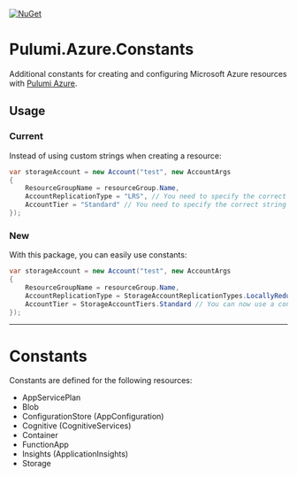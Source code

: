 [![NuGet](https://buildstats.info/nuget/Pulumi.Azure.Constants)](https://www.nuget.org/packages/Pulumi.Azure.Constants)

# Pulumi.Azure.Constants
Additional constants for creating and configuring Microsoft Azure resources with [Pulumi Azure](https://github.com/pulumi/pulumi-azure).

## Usage

### Current
Instead of using custom strings when creating a resource:
``` c#
var storageAccount = new Account("test", new AccountArgs
{
    ResourceGroupName = resourceGroup.Name,
    AccountReplicationType = "LRS", // You need to specify the correct string here
    AccountTier = "Standard" // You need to specify the correct string here
});
```

### New
With this package, you can easily use constants:
``` c#
var storageAccount = new Account("test", new AccountArgs
{
    ResourceGroupName = resourceGroup.Name,
    AccountReplicationType = StorageAccountReplicationTypes.LocallyRedundantStorage, // You can now use a constant here
    AccountTier = StorageAccountTiers.Standard // You can now use a constant here
});
```

***

# Constants
Constants are defined for the following resources:
- AppServicePlan
- Blob
- ConfigurationStore (AppConfiguration)
- Cognitive (CognitiveServices)
- Container
- FunctionApp
- Insights (ApplicationInsights)
- Storage